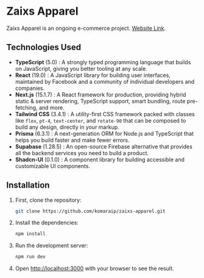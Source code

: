 # Zaixs Apparel

Zaixs Apparel is an ongoing e-commerce project. [Website Link](https://project.komaraip.com/zaixsapparel/).

## Technologies Used

- **TypeScript** (5.0) : A strongly typed programming language that builds on JavaScript, giving you better tooling at any scale.
- **React** (19.0) : A JavaScript library for building user interfaces, maintained by Facebook and a community of individual developers and companies.
- **Next.js** (15.1.7) : A React framework for production, providing hybrid static & server rendering, TypeScript support, smart bundling, route pre-fetching, and more.
- **Tailwind CSS** (3.4.1) : A utility-first CSS framework packed with classes like `flex`, `pt-4`, `text-center`, and `rotate-90` that can be composed to build any design, directly in your markup.
- **Prisma** (6.3.1) : A next-generation ORM for Node.js and TypeScript that helps you build faster and make fewer errors.
- **Supabase** (1.28.5) : An open-source Firebase alternative that provides all the backend services you need to build a product.
- **Shadcn-UI** (0.1.0) : A component library for building accessible and customizable UI components.

## Installation

1. First, clone the repository:
   ```bash
   git clone https://github.com/komaraip/zaixs-apparel.git
   ```
2. Install the dependencies:
   ```bash
   npm install
   ```
3. Run the development server:
   ```bash
   npm run dev
   ```
4. Open [http://localhost:3000](http://localhost:3000) with your browser to see the result.
